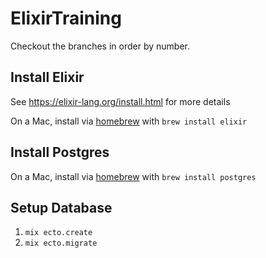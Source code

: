 # ElixirTraining

Checkout the branches in order by number.

## Install Elixir

See https://elixir-lang.org/install.html for more details

On a Mac, install via [homebrew](https://brew.sh/) with `brew install elixir`

## Install Postgres

On a Mac, install via [homebrew](https://brew.sh/) with `brew install postgres`

## Setup Database

1. `mix ecto.create`
2. `mix ecto.migrate`
